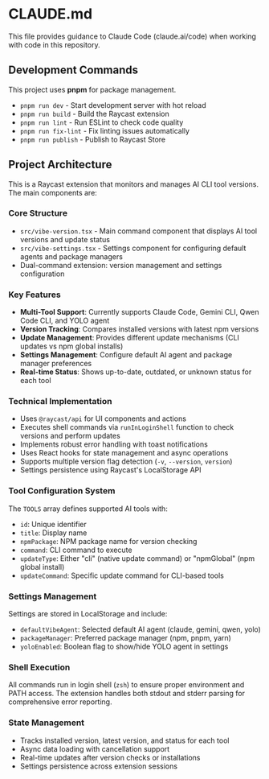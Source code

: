 # CLAUDE.md

This file provides guidance to Claude Code (claude.ai/code) when working with code in this repository.

## Development Commands

This project uses **pnpm** for package management.

- `pnpm run dev` - Start development server with hot reload
- `pnpm run build` - Build the Raycast extension
- `pnpm run lint` - Run ESLint to check code quality
- `pnpm run fix-lint` - Fix linting issues automatically
- `pnpm run publish` - Publish to Raycast Store

## Project Architecture

This is a Raycast extension that monitors and manages AI CLI tool versions. The main components are:

### Core Structure
- `src/vibe-version.tsx` - Main command component that displays AI tool versions and update status
- `src/vibe-settings.tsx` - Settings component for configuring default agents and package managers
- Dual-command extension: version management and settings configuration

### Key Features
- **Multi-Tool Support**: Currently supports Claude Code, Gemini CLI, Qwen Code CLI, and YOLO agent
- **Version Tracking**: Compares installed versions with latest npm versions
- **Update Management**: Provides different update mechanisms (CLI updates vs npm global installs)
- **Settings Management**: Configure default AI agent and package manager preferences
- **Real-time Status**: Shows up-to-date, outdated, or unknown status for each tool

### Technical Implementation
- Uses `@raycast/api` for UI components and actions
- Executes shell commands via `runInLoginShell` function to check versions and perform updates
- Implements robust error handling with toast notifications
- Uses React hooks for state management and async operations
- Supports multiple version flag detection (`-v`, `--version`, `version`)
- Settings persistence using Raycast's LocalStorage API

### Tool Configuration System
The `TOOLS` array defines supported AI tools with:
- `id`: Unique identifier
- `title`: Display name
- `npmPackage`: NPM package name for version checking
- `command`: CLI command to execute
- `updateType`: Either "cli" (native update command) or "npmGlobal" (npm global install)
- `updateCommand`: Specific update command for CLI-based tools

### Settings Management
Settings are stored in LocalStorage and include:
- `defaultVibeAgent`: Selected default AI agent (claude, gemini, qwen, yolo)
- `packageManager`: Preferred package manager (npm, pnpm, yarn)
- `yoloEnabled`: Boolean flag to show/hide YOLO agent in settings

### Shell Execution
All commands run in login shell (`zsh`) to ensure proper environment and PATH access. The extension handles both stdout and stderr parsing for comprehensive error reporting.

### State Management
- Tracks installed version, latest version, and status for each tool
- Async data loading with cancellation support
- Real-time updates after version checks or installations
- Settings persistence across extension sessions